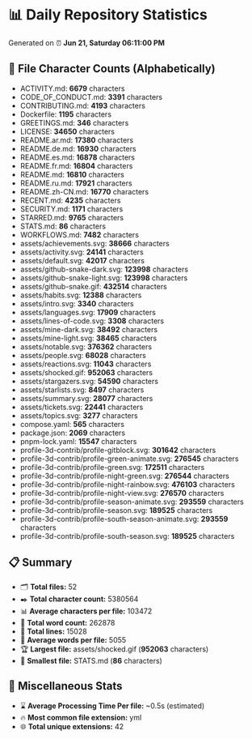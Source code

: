 # 📊 Daily Repository Statistics
Generated on ⏰ **Jun 21, Saturday 06:11:00 PM**

## 📂 File Character Counts (Alphabetically)
- ACTIVITY.md: **6679** characters
- CODE_OF_CONDUCT.md: **3391** characters
- CONTRIBUTING.md: **4193** characters
- Dockerfile: **1195** characters
- GREETINGS.md: **346** characters
- LICENSE: **34650** characters
- README.ar.md: **17380** characters
- README.de.md: **16930** characters
- README.es.md: **16878** characters
- README.fr.md: **16804** characters
- README.md: **16810** characters
- README.ru.md: **17921** characters
- README.zh-CN.md: **16770** characters
- RECENT.md: **4235** characters
- SECURITY.md: **1171** characters
- STARRED.md: **9765** characters
- STATS.md: **86** characters
- WORKFLOWS.md: **7482** characters
- assets/achievements.svg: **38666** characters
- assets/activity.svg: **24141** characters
- assets/default.svg: **42017** characters
- assets/github-snake-dark.svg: **123998** characters
- assets/github-snake-light.svg: **123998** characters
- assets/github-snake.gif: **432514** characters
- assets/habits.svg: **12388** characters
- assets/intro.svg: **3340** characters
- assets/languages.svg: **17909** characters
- assets/lines-of-code.svg: **3308** characters
- assets/mine-dark.svg: **38492** characters
- assets/mine-light.svg: **38465** characters
- assets/notable.svg: **376362** characters
- assets/people.svg: **68028** characters
- assets/reactions.svg: **11043** characters
- assets/shocked.gif: **952063** characters
- assets/stargazers.svg: **54590** characters
- assets/starlists.svg: **8497** characters
- assets/summary.svg: **28077** characters
- assets/tickets.svg: **22441** characters
- assets/topics.svg: **3277** characters
- compose.yaml: **565** characters
- package.json: **2069** characters
- pnpm-lock.yaml: **15547** characters
- profile-3d-contrib/profile-gitblock.svg: **301642** characters
- profile-3d-contrib/profile-green-animate.svg: **276545** characters
- profile-3d-contrib/profile-green.svg: **172511** characters
- profile-3d-contrib/profile-night-green.svg: **276544** characters
- profile-3d-contrib/profile-night-rainbow.svg: **476103** characters
- profile-3d-contrib/profile-night-view.svg: **276570** characters
- profile-3d-contrib/profile-season-animate.svg: **293559** characters
- profile-3d-contrib/profile-season.svg: **189525** characters
- profile-3d-contrib/profile-south-season-animate.svg: **293559** characters
- profile-3d-contrib/profile-south-season.svg: **189525** characters

## 📋 Summary
- 🗂️ **Total files:** 52
- ✒️ **Total character count:** 5380564
- 📊 **Average characters per file:** 103472
- 📝 **Total word count:** 262878
- 🧾 **Total lines:** 15028
- 📐 **Average words per file:** 5055
- 🏆 **Largest file:** assets/shocked.gif (**952063** characters)
- 🥉 **Smallest file:** STATS.md (**86** characters)

## 🌟 Miscellaneous Stats
- ⌛ **Average Processing Time Per file:** ~0.5s (estimated)
- 🔥 **Most common file extension:** yml
- 🌐 **Total unique extensions:** 42
